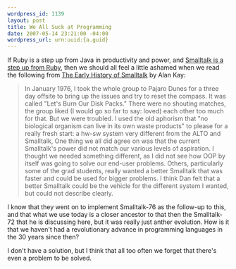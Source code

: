 ```yaml
--- 
wordpress_id: 1139
layout: post
title: We All Suck at Programming
date: 2007-05-14 23:21:00 -04:00
wordpress_url: urn:uuid:{a.guid}
---
```

<p>If Ruby is a step up from Java in productivity and power, and <a href="http://smallthought.com/avi/?p=4">Smalltalk is a step up from Ruby</a>, then we should all feel a little ashamed when we read the following from <a href="http://gagne.homedns.org/~tgagne/contrib/EarlyHistoryST.html">The Early History of Smalltalk</a> by Alan Kay:</p>

<blockquote>
    <p>In January 1976, I took the whole group to Pajaro Dunes for a three day offsite to bring up the issues and try to reset the compass. It was called "Let's Burn Our Disk Packs." There were no shouting matches, the group liked (I would go so far to say: loved) each other too much for that. But we were troubled. I used the old aphorism that "no biological organism can live in its own waste products" to please for a really fresh start: a hw-sw system very different from the ALTO and Smalltalk, One thing we all did agree on was that the current Smalltalk's power did not match our various levels of aspiration. I thought we needed something different, as I did not see how OOP by itself was going to solve our end-user problems. Others, particularly some of the grad students, really wanted a better Smalltalk that was faster and could be used for bigger problems. I think Dan felt that a better Smalltalk could be the vehicle for the different system I wanted, but could not describe clearly.</p>
</blockquote>

<p>I know that they went on to implement Smalltalk-76 as the follow-up to this, and that what we use today is a closer ancestor to that then the Smalltalk-72 that he is discussing here, but it was really just anther evolution.  How is it that we haven't had a revolutionary advance in programming languages in the 30 years since then?</p>

<p>I don't have a solution, but I think that all too often we forget that there's even a problem to be solved.</p>

